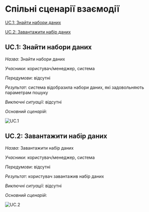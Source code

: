 # Спільні сценарії взаємодії

[UC.1: Знайти набори даних](#UC.1)

[UC.2: Завантажити набір даних](#UC.2)

## <a name="UC.1">UC.1: Знайти набори даних</a>

*Назва*: Знайти набори даних

*Учасники*: користувач/менеджер, система

*Передумови*: відсутні

*Результат*: система відобразила набори даних, які задовольняють параметрам пошуку

*Виключні ситуації*: відсутні

*Основний сценарій*:

![UC.1](#)

## <a name="UC.2">UC.2: Завантажити набір даних</a>

*Назва*: Завантажити набір даних

*Учасники*: користувач/менеджер, система  

*Передумови*: відсутні

*Результат*: користувач завантажив набір даних

*Виключні ситуації*: відсутні

*Основний сценарій*:

![UC.2](#)
